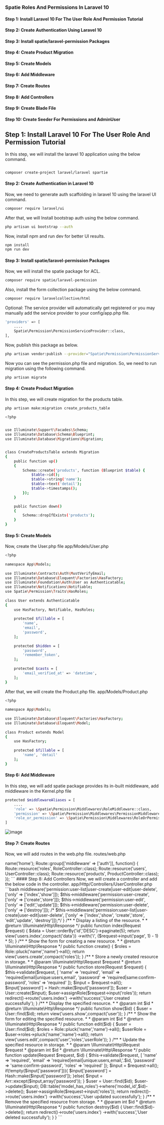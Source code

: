 ### Spatie Roles And Permissions In Laravel 10

#### Step 1: Install Laravel 10 For The User Role And Permission Tutorial
#### Step 2: Create Authentication Using Laravel 10
#### Step 3: Install spatie/laravel-permission Packages 
#### Step 4: Create Product Migration
#### Step 5: Create Models
#### Step 6: Add Middleware
#### Step 7: Create Routes
#### Step 8: Add Controllers
#### Step 9: Create Blade File
#### Step 10: Create Seeder For Permissions and AdminUser


## Step 1: Install Laravel 10 For The User Role And Permission Tutorial
In this step, we will install the laravel 10 application using the below command.

```bash

composer create-project laravel/laravel spartie

```

#### Step 2: Create Authentication in Laravel 10
Now, we need to generate auth scaffolding in laravel 10 using the laravel UI command.

```bash
composer require laravel/ui
```
After that, we will Install bootstrap auth using the below command.

```bash
php artisan ui bootstrap --auth
```
Now, install npm and run dev for better UI results. 

```bash
npm install
npm run dev
```

#### Step 3: Install spatie/laravel-permission Packages
Now, we will install the spatie package for ACL.

```bash
composer require spatie/laravel-permission
```
Also, install the form collection package using the below command.

```bash
composer require laravelcollective/html
```
Optional: The service provider will automatically get registered or you may manually add the service provider to your config/app.php file.

```bash
'providers' => [
	....
	Spatie\Permission\PermissionServiceProvider::class,
],
```

Now, publish this package as below.

```bash
php artisan vendor:publish --provider="Spatie\Permission\PermissionServiceProvider"
```
Now you can see the permission.php file and migration. So, we need to run migration using the following command.

```bash
php artisan migrate
```

#### Step 4: Create Product Migration
In this step, we will create migration for the products table.

```bash
php artisan make:migration create_products_table
```

```bash
<?php


use Illuminate\Support\Facades\Schema;
use Illuminate\Database\Schema\Blueprint;
use Illuminate\Database\Migrations\Migration;


class CreateProductsTable extends Migration
{
    public function up()
    {
        Schema::create('products', function (Blueprint $table) {
            $table->id();
            $table->string('name');
            $table->text('detail');
            $table->timestamps();
        });
    }

    public function down()
    {
        Schema::dropIfExists('products');
    }
}

```


#### Step 5: Create Models
Now, create the User.php file
app/Models/User.php

```bash
<?php
  
namespace App\Models;
  
use Illuminate\Contracts\Auth\MustVerifyEmail;
use Illuminate\Database\Eloquent\Factories\HasFactory;
use Illuminate\Foundation\Auth\User as Authenticatable;
use Illuminate\Notifications\Notifiable;
use Spatie\Permission\Traits\HasRoles;
  
class User extends Authenticatable
{
    use HasFactory, Notifiable, HasRoles;
  
    protected $fillable = [
        'name',
        'email',
        'password',
    ];
  
    protected $hidden = [
        'password',
        'remember_token',
    ];
  
    protected $casts = [
        'email_verified_at' => 'datetime',
    ];
}
```


After that, we will create the Product.php file.
app/Models/Product.php

```bash
<?php
  
namespace App\Models;
  
use Illuminate\Database\Eloquent\Factories\HasFactory;
use Illuminate\Database\Eloquent\Model;
  
class Product extends Model
{
    use HasFactory;
  
    protected $fillable = [
        'name', 'detail'
    ];
}
```

#### Step 6: Add Middleware
In this step, we will add spatie package provides its in-built middleware, add middleware in the Kernel.php file

```bash
protected $middlewareAliases = [
    ....
    'role' => \Spatie\Permission\Middlewares\RoleMiddleware::class,
    'permission' => \Spatie\Permission\Middlewares\PermissionMiddleware::class,
    'role_or_permission' => \Spatie\Permission\Middlewares\RoleOrPermissionMiddleware::class,
]

```

![image](https://github.com/mdmuzaffer/spartie-role-and-permission/assets/58267203/6047c674-5524-4e36-98c2-e0659fbc6136)

#### Step 7: Create Routes
Now, we will add routes in the web.php file.
routes/web.php

<?php
  
use Illuminate\Support\Facades\Route;
  
use App\Http\Controllers\HomeController;
use App\Http\Controllers\RoleController;
use App\Http\Controllers\UserController;
use App\Http\Controllers\ProductController;
  
  ```bash
Route::get('/', function () {
    return view('welcome');
});
  
Auth::routes();
  
Route::get('/home', [HomeController::class, 'index'])->name('home');
  
Route::group(['middleware' => ['auth']], function() {
    Route::resource('roles', RoleController::class);
    Route::resource('users', UserController::class);
    Route::resource('products', ProductController::class);
});

```

#### Step 8: Add Controllers
Now, we will create a controller and add the below code in the controller.
app/Http/Controllers/UserController.php

```bash

<?php

namespace App\Http\Controllers;

use Illuminate\Http\Request;
use App\Http\Controllers\Controller;
use App\Models\User;
use Spatie\Permission\Models\Role;
use DB;
use Hash;
use Illuminate\Support\Arr;

class UserController extends Controller
{

    function __construct()
    {
         $this->middleware('permission:user-list|user-create|user-edit|user-delete', ['only' => ['index','show']]);
         $this->middleware('permission:user-create', ['only' => ['create','store']]);
         $this->middleware('permission:user-edit', ['only' => ['edit','update']]);
         $this->middleware('permission:user-delete', ['only' => ['destroy']]);

        /* $this->middleware('permission:user-list|user-create|user-edit|user-delete', ['only' => ['index','show', 'create','store', 'edit','update', 'destroy']]);*/

    }
     

    /**
     * Display a listing of the resource.
     *
     * @return \Illuminate\Http\Response
     */
    public function index(Request $request)
    {
        $data = User::orderBy('id','DESC')->paginate(5);
        return view('users.index',compact('data'))
            ->with('i', ($request->input('page', 1) - 1) * 5);
    }
    
    /**
     * Show the form for creating a new resource.
     *
     * @return \Illuminate\Http\Response
     */
    public function create()
    {
        $roles = Role::pluck('name','name')->all();
        return view('users.create',compact('roles'));
    }
    
    /**
     * Store a newly created resource in storage.
     *
     * @param  \Illuminate\Http\Request  $request
     * @return \Illuminate\Http\Response
     */
    public function store(Request $request)
    {
        $this->validate($request, [
            'name' => 'required',
            'email' => 'required|email|unique:users,email',
            'password' => 'required|same:confirm-password',
            'roles' => 'required'
        ]);
    
        $input = $request->all();
        $input['password'] = Hash::make($input['password']);
    
        $user = User::create($input);
        $user->assignRole($request->input('roles'));
    
        return redirect()->route('users.index')
                        ->with('success','User created successfully');
    }
    
    /**
     * Display the specified resource.
     *
     * @param  int  $id
     * @return \Illuminate\Http\Response
     */
    public function show($id)
    {
        $user = User::find($id);
        return view('users.show',compact('user'));
    }
    
    /**
     * Show the form for editing the specified resource.
     *
     * @param  int  $id
     * @return \Illuminate\Http\Response
     */
    public function edit($id)
    {
        $user = User::find($id);
        $roles = Role::pluck('name','name')->all();
        $userRole = $user->roles->pluck('name','name')->all();
    
        return view('users.edit',compact('user','roles','userRole'));
    }
    
    /**
     * Update the specified resource in storage.
     *
     * @param  \Illuminate\Http\Request  $request
     * @param  int  $id
     * @return \Illuminate\Http\Response
     */
    public function update(Request $request, $id)
    {
        $this->validate($request, [
            'name' => 'required',
            'email' => 'required|email|unique:users,email,'.$id,
            'password' => 'same:confirm-password',
            'roles' => 'required'
        ]);
    
        $input = $request->all();
        if(!empty($input['password'])){ 
            $input['password'] = Hash::make($input['password']);
        }else{
            $input = Arr::except($input,array('password'));    
        }
    
        $user = User::find($id);
        $user->update($input);
        DB::table('model_has_roles')->where('model_id',$id)->delete();
    
        $user->assignRole($request->input('roles'));
    
        return redirect()->route('users.index')
                        ->with('success','User updated successfully');
    }
    
    /**
     * Remove the specified resource from storage.
     *
     * @param  int  $id
     * @return \Illuminate\Http\Response
    */

    public function destroy($id)
    {
        User::find($id)->delete();
        return redirect()->route('users.index')
                        ->with('success','User deleted successfully');
    }

}


```
